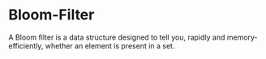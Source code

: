 # Bloom-Filter
A Bloom filter is a data structure designed to tell you, rapidly and memory-efficiently, whether an element is present in a set.
